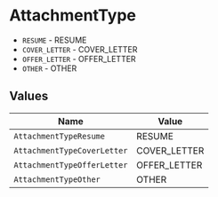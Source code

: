 # AttachmentType

* `RESUME` - RESUME
* `COVER_LETTER` - COVER_LETTER
* `OFFER_LETTER` - OFFER_LETTER
* `OTHER` - OTHER


## Values

| Name                        | Value                       |
| --------------------------- | --------------------------- |
| `AttachmentTypeResume`      | RESUME                      |
| `AttachmentTypeCoverLetter` | COVER_LETTER                |
| `AttachmentTypeOfferLetter` | OFFER_LETTER                |
| `AttachmentTypeOther`       | OTHER                       |